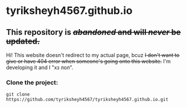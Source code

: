 # tyriksheyh4567.github.io
## This repository is ~~_abandoned_ and will _never_ be updated.~~
Hi! This website doesn't redirect to my actual page, bcuz ~~I don't want to give or have 404 error when someone's going onto this website.~~ I'm developing it and I "хз лол".
### Clone the project:
```
git clone https://github.com/tyriksheyh4567/tyriksheyh4567.github.io.git
```
